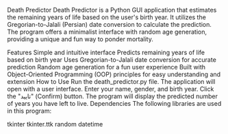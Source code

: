 Death Predictor
Death Predictor is a Python GUI application that estimates the remaining years of life based on the user's birth year. It utilizes the Gregorian-to-Jalali (Persian) date conversion to calculate the prediction. The program offers a minimalist interface with random age generation, providing a unique and fun way to ponder mortality.

Features
Simple and intuitive interface
Predicts remaining years of life based on birth year
Uses Gregorian-to-Jalali date conversion for accurate prediction
Random age generation for a fun user experience
Built with Object-Oriented Programming (OOP) principles for easy understanding and extension
How to Use
Run the death_predictor.py file.
The application will open with a user interface.
Enter your name, gender, and birth year.
Click the "تایید" (Confirm) button.
The program will display the predicted number of years you have left to live.
Dependencies
The following libraries are used in this program:

tkinter
tkinter.ttk
random
datetime
